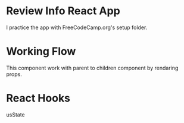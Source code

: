 # Review Info React App
I practice the app with FreeCodeCamp.org's setup folder.
# Working Flow
This component work with parent to children component by rendaring props.
# React Hooks
usState
